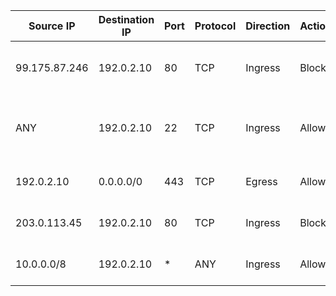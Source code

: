 | Source IP       | Destination IP  | Port | Protocol | Direction | Action | Notes                        |
|-----------------|-----------------|------|----------|-----------|--------|------------------------------|
| 99.175.87.246   | 192.0.2.10      | 80   | TCP      | Ingress   | Block  | Repeated /wp-login attempts  |
| ANY             | 192.0.2.10      | 22   | TCP      | Ingress   | Allow  | SSH access for internal use |
| 192.0.2.10      | 0.0.0.0/0       | 443  | TCP      | Egress    | Allow  | Web traffic out              |
| 203.0.113.45    | 192.0.2.10      | 80   | TCP      | Ingress   | Block  | Malicious scanner (Shodan)  |
| 10.0.0.0/8      | 192.0.2.10      | *    | ANY      | Ingress   | Allow  | Internal trusted subnet     |
